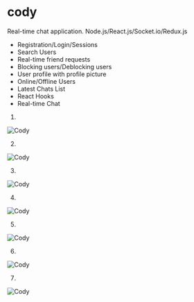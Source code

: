 # cody
Real-time chat application. Node.js/React.js/Socket.io/Redux.js

- Registration/Login/Sessions
- Search Users
- Real-time friend requests
- Blocking users/Deblocking users
- User profile with profile picture
- Online/Offline Users
- Latest Chats List
- React Hooks
- Real-time Chat

1.

![Cody](https://i.imgur.com/JDWG8s2.png)

2.

![Cody](https://i.imgur.com/RSVGd1m.jpg)

3.

![Cody](https://i.imgur.com/ghsqbBV.jpg)

4.

![Cody](https://i.imgur.com/LumPoe3.jpg)

5.

![Cody](https://i.imgur.com/r4ZQ0kH.jpg)

6.

![Cody](https://i.imgur.com/2L8wi3Z.jpg)

7.

![Cody](https://i.imgur.com/6fQ0tlO.png)
